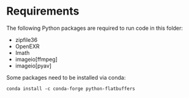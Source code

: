 # Requirements

The following Python packages are required to run code in this folder:

- zipfile36
- OpenEXR
- Imath
- imageio[ffmpeg]
- imageio[pyav]

Some packages need to be installed via conda:

```conda install -c conda-forge python-flatbuffers```
